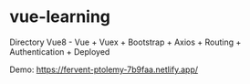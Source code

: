 # vue-learning

Directory Vue8 - Vue + Vuex + Bootstrap + Axios + Routing + Authentication + Deployed

Demo: https://fervent-ptolemy-7b9faa.netlify.app/
